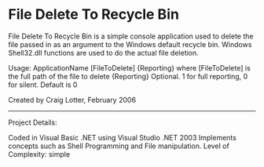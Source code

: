 File Delete To Recycle Bin
==========================

File Delete To Recycle Bin is a simple console application used to delete the file passed in as an argument to the Windows default recycle bin. Windows Shell32.dll functions are used to do the actual file deletion.

Usage:
   ApplicationName [FileToDelete] {Reporting}
   where
     [FileToDelete] is the full path of the file to delete
     {Reporting} Optional. 1 for full reporting, 0 for silent. Default is 0

Created by Craig Lotter, February 2006

*********************************

Project Details:

Coded in Visual Basic .NET using Visual Studio .NET 2003
Implements concepts such as Shell Programming and File manipulation.
Level of Complexity: simple
